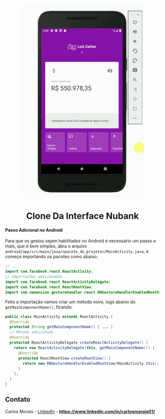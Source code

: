</br>
<p align="center">
  <a href="https://www.youtube.com/watch?v=ENWGf4FKtqw" target=_blank>
    <img src="src/assets/gif.gif" alt="Logo" height=625>
  </a>
  </br>
  <h1 align="center">Clone Da Interface Nubank</h1>
</p>

#### Passo Adicional no Android

Para que os gestos sejam habilitados no Android é necessário um passo a mais, que é bem simples, abra o arquivo `android/app/src/main/java/<pacote_do_projeto>/MainActivity.java`, e começe importando os pacotes como abaixo:

```java
// ...
import com.facebook.react.ReactActivity;
// Importações adicionadas
import com.facebook.react.ReactActivityDelegate;
import com.facebook.react.ReactRootView;
import com.swmansion.gesturehandler.react.RNGestureHandlerEnabledRootView;
```

Feito a importação vamos criar um método novo, logo abaixo do `getMainComponentName()`, ficando:

```java
public class MainActivity extends ReactActivity {
  @Override
  protected String getMainComponentName() { ... }
  // Método adicionado
  @Override
  protected ReactActivityDelegate createReactActivityDelegate() {
    return new ReactActivityDelegate(this, getMainComponentName()) {
      @Override
      protected ReactRootView createRootView() {
        return new RNGestureHandlerEnabledRootView(MainActivity.this);
      }
    };
  }
}
```

<!-- CONTACT -->

## Contato

Carlos Morais - [LinkedIn](https://www.linkedin.com/in/carlosmorais01) - **https://www.linkedin.com/in/carlosmorais01/**
